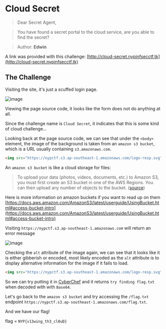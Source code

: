 # Cloud Secret

> Dear Secret Agent,

> You have found a secret portal to the cloud service, are you able to find the secret?

> Author: **Edwin**

A link was provided with this challenge: [http://cloud-secret.nypinfsecctf.tk](http://cloud-secret.nypinfsecctf.tk)

## The Challenge

Visiting the site, it's just a scuffed login page.

![image](https://user-images.githubusercontent.com/83258849/147761101-7147f783-7745-4111-a595-006bce2229d8.png)

Viewing the page source code, it looks like the form does not do anything at all.

Since the challenge name is `Cloud Secret`, it indicates that this is some kind of cloud challenge...

Looking back at the page source code, we can see that under the `<body>` element, the image of the background is taken from an `amazon s3 bucket`, which is a URL usually containing `s3.amazonaws.com`.

```html
<img src="https://nypctf.s3.ap-southeast-1.amazonaws.com/logo-resp.svg" alt="dHJ5IGZpbmRpbmcgZmxhZy50eHQ" style="height:40px;width:160px;">
```

An `amazon s3 bucket` is like a cloud storage for files:

> To upload your data (photos, videos, documents, etc.) to Amazon S3, you must first create an S3 bucket in one of the AWS Regions. You can then upload any number of objects to the bucket. ([source](https://docs.aws.amazon.com/AmazonS3/latest/userguide/UsingBucket.html#access-bucket-intro))

Here is more information on amazon buckets if you want to read up on them [https://docs.aws.amazon.com/AmazonS3/latest/userguide/UsingBucket.html#access-bucket-intro](https://docs.aws.amazon.com/AmazonS3/latest/userguide/UsingBucket.html#access-bucket-intro)

Visiting `https://nypctf.s3.ap-southeast-1.amazonaws.com` will return an error message

![image](https://user-images.githubusercontent.com/83258849/147762374-4606f918-1cee-45c8-99d7-6dc7fe6401d2.png)

Checking the `alt` attribute of the image again, we can see that it looks like it is either gibberish or encoded, most likely encoded as the `alt` attribute is to display alternative information for the image if it fails to load.

```html
<img src="https://nypctf.s3.ap-southeast-1.amazonaws.com/logo-resp.svg" alt="dHJ5IGZpbmRpbmcgZmxhZy50eHQ" style="height:40px;width:160px;">
```

So we can try putting it in [CyberChef](https://gchq.github.io/CyberChef/) and it returns `try finding flag.txt` when decoded with with `Base64`.

Let's go back to the `amazon s3 bucket` and try accessing the `/flag.txt` endpoint `https://nypctf.s3.ap-southeast-1.amazonaws.com/flag.txt`.

And we have our flag!

flag = `NYP{v13wing_th3_cl0uD}`
